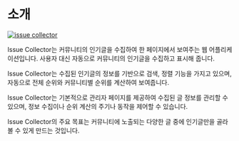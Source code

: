 # 소개

[![issue collector](https://s3.us-west-2.amazonaws.com/secure.notion-static.com/2a8c5671-2ec9-4d93-ad00-cf46ad15d693/1._.jpg?X-Amz-Algorithm=AWS4-HMAC-SHA256&X-Amz-Credential=AKIAT73L2G45O3KS52Y5%2F20200829%2Fus-west-2%2Fs3%2Faws4_request&X-Amz-Date=20200829T063303Z&X-Amz-Expires=86400&X-Amz-Signature=a31695306bad17ee4bfe3dce8a322b264cd049dafd9fcabd36138838801d427e&X-Amz-SignedHeaders=host&response-content-disposition=filename%20%3D%221._.jpg%22)](http://issue.xu4.zz.am)

Issue Collector는 커뮤니티의 인기글을 수집하여 한 페이지에서 보여주는 웹 어플리케이션입니다. 사용자 대신 자동으로 커뮤니티의 인기글을 수집하고 표시해 줍니다.

Issue Collector는 수집된 인기글의 정보를 기반으로 검색, 정렬 기능을 가지고 있으며, 자동으로 전체 순위와 커뮤니티별 순위를 계산하여 보여줍니다.

Issue Collector는 기본적으로 관리자 페이지를 제공하여 수집된 글 정보를 관리할 수 있으며, 정보 수집이나 순위 계산의 주기나 동작을 제어할 수 있습니다.

Issue Collector의 주요 목표는 커뮤니티에 노출되는 다양한 글 중에 인기글만을 골라 볼 수 있게 만드는 것입니다.